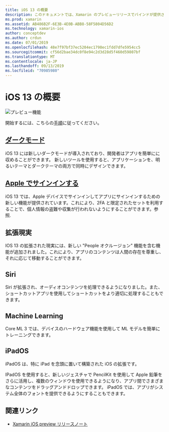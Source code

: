 ```yaml
---
title: iOS 13 の概要
description: このドキュメントでは、Xamarin のプレビューリリースでバインドが提供さC#れる IOS 13 api の概要について説明します。
ms.prod: xamarin
ms.assetid: AB486B2F-6E3B-4E0B-ABB8-58F5804D56D2
ms.technology: xamarin-ios
author: conceptdev
ms.author: crdun
ms.date: 07/01/2019
ms.openlocfilehash: 48e7f97bf37ec5204ec1798ec1fdd7dfe5954cc5
ms.sourcegitcommit: cf56d2bae34dc0f8e94c2d3d28d5f460d59807bf
ms.translationtype: MT
ms.contentlocale: ja-JP
ms.lasthandoff: 09/13/2019
ms.locfileid: "70985980"
---
```

# <a name="introduction-to-ios-13"></a>iOS 13 の概要

![プレビュー機能](~/media/shared/preview.png)

開始するには、こちらの[手順](~/ios/platform/ios13/get-started.md)に従ってください。

## <a name="dark-modedark-modemd"></a>[ダークモード](dark-mode.md)

iOS 13 には新しいダークモードが導入されており、開発者はアプリを簡単にに収めることができます。 新しいツールを使用すると、アプリケーションを、明るいテーマとダークテーマの両方で同時にデザインできます。

## <a name="sign-in-with-applesign-inmd"></a>[Apple でサインインする](sign-in.md)

iOS 13 では、Apple デバイスでサインインしてアプリにサインインするための新しい機能が提供されています。これにより、2FA と限定されたセットを利用することで、個人情報の盗難や収集が行われないようにすることができます。参照.

## <a name="augmented-reality"></a>拡張現実

IOS 13 の拡張された現実には、新しい "People オクルージョン" 機能を含む機能が追加されました。これにより、アプリのコンテンツは人間の存在を尊重し、それに応じて移動することができます。

## <a name="siri"></a>Siri

Siri が拡張され、オーディオコンテンツを処理できるようになりました。また、ショートカットアプリを使用してショートカットをより適切に処理することもできます。

## <a name="machine-learning"></a>Machine Learning

Core ML 3 では、デバイスのハードウェア機能を使用して ML モデルを簡単にトレーニングできます。

## <a name="ipados"></a>iPadOS

iPadOS は、特に iPad を念頭に置いて構築された iOS の拡張です。

IPadOS を使用すると、新しいジェスチャで PencilKit を使用して Apple 鉛筆をさらに活用し、複数のウィンドウを使用できるようになり、アプリ間でさまざまなコンテンツをドラッグアンドドロップできます。 iPadOS では、アプリがシステム全体のフォントを提供できるようにすることもできます。

## <a name="related-links"></a>関連リンク

- [Xamarin iOS preview リリースノート](/xamarin/ios/release-notes/12/12.99)
